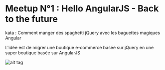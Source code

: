 # Meetup N°1 : Hello AngularJS - Back to the future

kata : Comment manger des spaghetti jQuery avec les baguettes magiques Angular

L'idée est de migrer une boutique e-commerce basée sur jQuery en une super boutique basée sur AngularJS

![alt tag](https://www.google.com/url?sa=i&rct=j&q=&esrc=s&source=images&cd=&cad=rja&uact=8&ved=0ahUKEwjompPL4ODLAhXEXBoKHTCvB5QQjRwIBw&url=http%3A%2F%2Fironman.wikia.com%2Fwiki%2FMark_43&psig=AFQjCNFDy4gIUXKtbJzVO_xWdeQ1ozh4AA&ust=1459164254584288)

